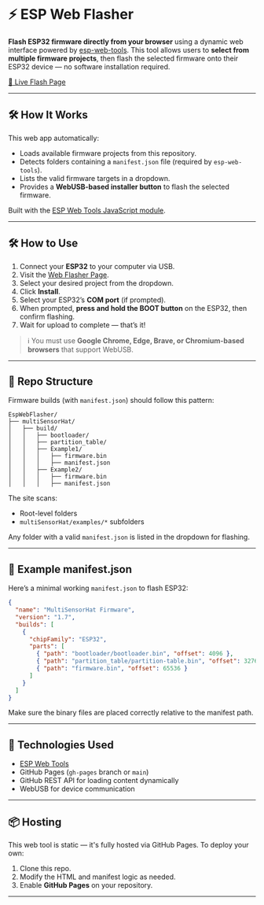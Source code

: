 # ⚡ ESP Web Flasher

**Flash ESP32 firmware directly from your browser** using a dynamic web interface powered by [esp-web-tools](https://github.com/esphome/esp-web-tools).
This tool allows users to **select from multiple firmware projects**, then flash the selected firmware onto their ESP32 device — no software installation required.

[🔗 Live Flash Page](https://dhaivatjoshi.github.io/EspWebFlasher/)

---

## 🛠 How It Works

This web app automatically:

* Loads available firmware projects from this repository.
* Detects folders containing a `manifest.json` file (required by `esp-web-tools`).
* Lists the valid firmware targets in a dropdown.
* Provides a **WebUSB-based installer button** to flash the selected firmware.

Built with the [ESP Web Tools JavaScript module](https://github.com/esphome/esp-web-tools).

---

## 🛠 How to Use

1. Connect your **ESP32** to your computer via USB.
2. Visit the [Web Flasher Page](https://dhaivatjoshi.github.io/EspWebFlasher/).
3. Select your desired project from the dropdown.
4. Click **Install**.
5. Select your ESP32’s **COM port** (if prompted).
6. When prompted, **press and hold the BOOT button** on the ESP32, then confirm flashing.
7. Wait for upload to complete — that’s it!

> ℹ️ You must use **Google Chrome, Edge, Brave, or Chromium-based browsers** that support WebUSB.

---

## 📁 Repo Structure

Firmware builds (with `manifest.json`) should follow this pattern:

```
EspWebFlasher/
├── multiSensorHat/
│   ├── build/
│   │   ├── bootloader/
│   │   ├── partition_table/
│   │   ├── Example1/
│   │   │   ├── firmware.bin
│   │   │   ├── manifest.json
│   │   ├── Example2/
│   │   │   ├── firmware.bin
│   │   │   ├── manifest.json
```

The site scans:

* Root-level folders
* `multiSensorHat/examples/*` subfolders

Any folder with a valid `manifest.json` is listed in the dropdown for flashing.

---

## 📄 Example manifest.json

Here’s a minimal working `manifest.json` to flash ESP32:

```json
{
  "name": "MultiSensorHat Firmware",
  "version": "1.7",
  "builds": [
    {
      "chipFamily": "ESP32",
      "parts": [
        { "path": "bootloader/bootloader.bin", "offset": 4096 },
        { "path": "partition_table/partition-table.bin", "offset": 32768 },
        { "path": "firmware.bin", "offset": 65536 }
      ]
    }
  ]
}
```

Make sure the binary files are placed correctly relative to the manifest path.

---

## 🧠 Technologies Used

* [ESP Web Tools](https://github.com/esphome/esp-web-tools)
* GitHub Pages (`gh-pages` branch or `main`)
* GitHub REST API for loading content dynamically
* WebUSB for device communication

---

## 📦 Hosting

This web tool is static — it's fully hosted via GitHub Pages.
To deploy your own:

1. Clone this repo.
2. Modify the HTML and manifest logic as needed.
3. Enable **GitHub Pages** on your repository.

---

